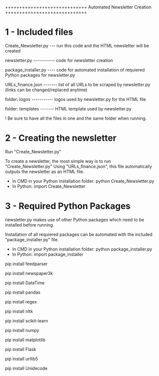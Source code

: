 +++++++++++++++++++++++++++++
Automated Newsletter Creation 
+++++++++++++++++++++++++++++

1 - Included files
===========================

Create_Newsletter.py	--- run this code and the HTML newsletter will be created

newsletter.py ----------- code for newsletter creation

package_installer.py ---- code for automated installation of requiered Python packages for newsletter.py

URLs_finance.json	------- list of all URLs to be scraped by newsletter.py (links can be changed/replaced anytime)

folder: logos	----------- logos used by newsletter.py for the HTML file

folder: templates	------- HTML template used by newsletter.py

! Be sure to have all the files in one and the same folder when running.


2 - Creating the newsletter
===========================

Run "Create_Newsletter.py"

To create a newsletter, the most simple way is to run "Create_Newsletter.py"
Using "URLs_finance.json", this file automatically outputs the newsletter as an HTML file.

- In CMD in your Python installation folder: python Create_Newsletter.py
- In Python: import Create_Newsletter


3 - Required Python Packages
===========================

newsletter.py makes use of other Python packages which need to be installed before running.

Installation of all requiered packages can be automated with the included "package_installer.py" file.

- In CMD in your Python installation folder: python package_installer.py
- In Python: import package_installer

pip install feedparser

pip install newspaper3k

pip install DateTime 

pip install pandas 

pip install regex 

pip install nltk 

pip install scikit-learn 

pip install numpy 

pip install matplotlib 

pip install Flask 

pip install urllib5 

pip install Unidecode 



